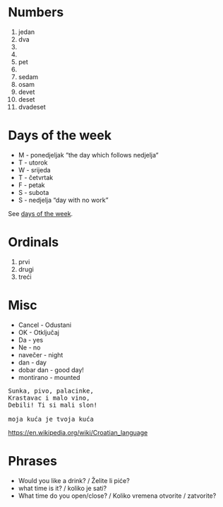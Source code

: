 
# Numbers
1. jedan
2. dva
3.
4.
5. pet
6.
7. sedam
8. osam
9. devet
10. deset
20. dvadeset

# Days of the week
* M - ponedjeljak “the day which follows nedjelja“
* T - utorok
* W - srijeda
* T - četvrtak
* F - petak
* S - subota
* S - nedjelja “day with no work”

See [days of the week](https://www.learncroatian.eu/blog/days-of-week-croatian).

# Ordinals
1. prvi
2. drugi
3. treći

# Misc
* Cancel - Odustani 
* OK - Otključaj
* Da - yes
* Ne - no
* navečer - night
* dan - day
* dobar dan - good day!
* montirano - mounted

<pre>
Sunka, pivo, palacinke,
Krastavac i malo vino,
Debili! Ti si mali slon!

moja kuća je tvoja kuća
</pre>

https://en.wikipedia.org/wiki/Croatian_language


# Phrases
- Would you like a drink? / Želite li piće?
- what time is it? / koliko je sati?
- What time do you open/close? / Koliko vremena otvorite / zatvorite?
